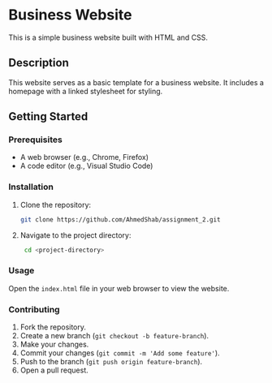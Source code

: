 # Business Website

This is a simple business website built with HTML and CSS.

## Description

This website serves as a basic template for a business website. It includes a homepage with a linked stylesheet for styling.

## Getting Started

### Prerequisites

- A web browser (e.g., Chrome, Firefox)
- A code editor (e.g., Visual Studio Code)

### Installation

1. Clone the repository:
   ```sh
   git clone https://github.com/AhmedShab/assignment_2.git
   ```
2. Navigate to the project directory:
   ```sh
    cd <project-directory>
   ```

### Usage

Open the `index.html` file in your web browser to view the website.

### Contributing

1. Fork the repository.
2. Create a new branch (`git checkout -b feature-branch`).
3. Make your changes.
4. Commit your changes (`git commit -m 'Add some feature'`).
5. Push to the branch (`git push origin feature-branch`).
6. Open a pull request.